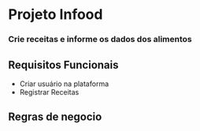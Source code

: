 
# Projeto Infood

### Crie receitas e informe os dados dos alimentos



## Requisitos Funcionais

* Criar usuário na plataforma
* Registrar Receitas



## Regras de negocio 